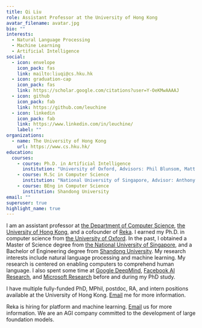 ```yaml
---
title: Qi Liu
role: Assistant Professor at the University of Hong Kong
avatar_filename: avatar.jpg
bio: ""
interests:
  - Natural Language Processing
  - Machine Learning
  - Artificial Intelligence
social:
  - icon: envelope
    icon_pack: fas
    link: mailto:liuqi@cs.hku.hk
  - icon: graduation-cap
    icon_pack: fas
    link: https://scholar.google.com/citations?user=Y-OeKMwAAAAJ
  - icon: github
    icon_pack: fab
    link: https://github.com/leuchine
  - icon: linkedin
    icon_pack: fab
    link: https://www.linkedin.com/in/leuchine/
    label: ""
organizations:
  - name: The University of Hong Kong
    url: https://www.cs.hku.hk/
education:
  courses:
    - course: Ph.D. in Artificial Intelligence
      institution: "University of Oxford, Advisors: Phil Blunsom, Matt Kusner"
    - course: M.Sc in Computer Science
      institution: "National University of Singapore, Advisor: Anthony K.H. Tung"
    - course: BEng in Computer Science
      institution: Shandong University
email: ""
superuser: true
highlight_name: true
---
```

<p>I am an assistant professor at <a href="https://www.cs.hku.hk/">the Department of Computer Science</a>, <a href="https://www.hku.hk/">the University of Hong Kong</a>, and a cofounder of <a href="http://reka.ai/">Reka</a>. I earned my Ph.D. in
computer science from <a href="https://www.ox.ac.uk/">the University of Oxford</a>. In the past, I obtained a Master of Science degree from <a href="https://nus.edu.sg/">the National University of Singapore</a>, and a Bachelor of Engineering degree from <a href="https://www.sdu.edu.cn/">Shandong University</a>. My research interests include natural language processing and machine learning. My research is centered on enabling computers to comprehend human language. I also spent some time at <a href="https://deepmind.com/">Google DeepMind</a>, <a href="https://research.facebook.com/">Facebook AI Research</a>, and <a href="https://www.microsoft.com/en-us/research/">Microsoft Research</a> before and during my PhD study.</p>

<p>I have multiple fully-funded PhD, MPhil, postdoc, RA, and intern positions available at the University of Hong Kong. <a href="mailto:liuqi@cs.hku.hk">Email</a> me for more information.</p>

<p>Reka is hiring for platform and machine learning. <a href="mailto:contact@reka.ai">Email</a> us for more information. We are an AGI company committed to the development of large foundation models.</p>
